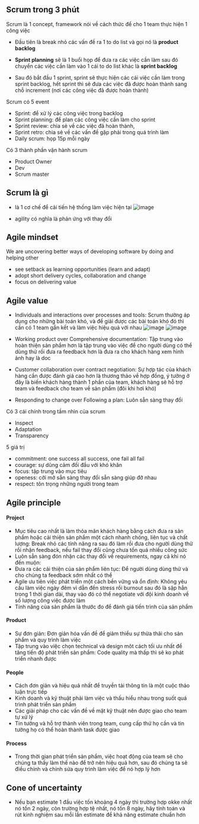 ## Scrum trong 3 phút
Scrum là 1 concept, framework nói về cách thức để cho 1 team thực hiện 1 công việc 

- Đầu tiên là break nhỏ các vấn đề ra 1 to do list và gọi nó là **product backlog**

- **Sprint planning** sẽ là 1 buổi họp để đưa ra các việc cần làm sau đó chuyển các việc cần làm vào 1 cái to do list khác là **sprint backlog** 

- Sau đó bắt đầu 1 sprint, sprint sẽ thực hiện các cái việc cần làm trong sprint backlog, hết sprint thì sẽ đưa các việc đã được hoàn thành sang chỗ increment (nơi các công việc đã được hoàn thành)

Scrum có 5 event

- Sprint: để xử lý các công việc trong backlog
- Sprint planning: để plan các công việc cần làm cho sprint 
- Sprint review: chia sẻ về các việc đã hoàn thành, 
- Sprint retro: chia sẻ về các vấn đề gặp phải trong quá trình làm 
- Daily scrum: họp 15p mỗi ngày

Có 3 thành phần vận hành scrum
- Product Owner
- Dev
- Scrum master

## Scrum là gì
- là 1 cơ chế để cải tiến hệ thống làm việc hiện tại
![image](https://user-images.githubusercontent.com/45547213/168957886-d6d6b55d-b440-4103-8727-fa8d42d9c736.png)

- agility có nghĩa là phản ứng với thay đổi

## Agile mindset
We are uncovering better ways of developing software by doing and helping other
- see setback as learning opportunities (learn and adapt)
- adopt short delivery cycles, collaboration and change
- focus on delivering value

## Agile value
- Individuals and interactions over processes and tools: Scrum thường áp dụng cho những bài toán khó, và để giải được các bài toán khó đó thì cần có 1 team gắn kết và làm việc hiệu quả với nhau
![image](https://user-images.githubusercontent.com/45547213/170666003-948a1ef1-0546-4f1a-b3f1-ab8660c348f9.png)
![image](https://user-images.githubusercontent.com/45547213/170666689-d5d61eb9-90a8-4cea-a08f-30ff7b5dff74.png)

- Working product over Comprehensive documentation: Tập trung vào hoàn thiện sản phẩm hơn là tập trung vào việc để cho người dùng có thể dùng thử rồi đưa ra feedback hơn là đưa ra cho khách hàng xem hình ảnh hay là doc

- Customer collaboration over contract negotiation: Sự hợp tác của khách hàng cần được đánh giá cao hơn là thương thảo về hợp đồng, ý tưởng ở đây là biến khách hàng thành 1 phần của team, khách hàng sẽ hỗ trợ team và feedback cho team về sản phẩm (đôi khi hơi khó)

- Responding to change over Following a plan: Luôn sẵn sàng thay đổi


Có 3 cái chính trong tầm nhìn của scrum
- Inspect
- Adaptation
- Transparency

5 giá trị
- commitment: one success all success, one fail all fail
- courage: sự dũng cảm đối đầu với khó khăn
- focus: tập trung vào mục tiêu 
- openess: cởi mở sẵn sàng thay đổi sẵn sàng giúp đỡ nhau 
- respect: tôn trọng những người trong team 

## Agile principle
#### Project
- Mục tiêu cao nhất là làm thỏa mãn khách hàng bằng cách đưa ra sản phẩm hoặc cải thiện sản phẩm một cách nhanh chóng, liên tục và chất lượng: Break nhỏ các tính năng ra sau đó làm rồi đưa cho người dùng thử rồi nhận feedback, nếu fail thay đổi cũng chưa tốn quá nhiều công sức
- Luôn sẵn sàng đón nhận các thay đổi về requirements, ngay cả khi nó đến muộn: 
- Đưa ra các cải thiện của sản phẩm liên tục: Để người dùng dùng thử và cho chúng ta feedback sớm nhất có thể
- Agile ưu tiên việc phát triển một cách bền vững và ổn định: Không yêu cầu làm việc ngày đêm vì dẫn đến stress rồi burnout sau đó là sập hẳn trong 1 thời gian dài, thay vào đó có thể negotiate với đội kinh doanh về số lượng công việc được làm
- Tính năng của sản phẩm là thước đo để đánh giá tiến trình của sản phẩm 

#### Product
- Sự đơn giản: Đơn giản hóa vấn đề để giảm thiểu sự thừa thãi cho sản phẩm và quy trình làm việc
- Tập trung vào việc chọn technical và design môt cách tối ưu nhất để tăng tiến độ phát triển sản phẩm: Code quality mà thấp thì sẽ ko phát triển nhanh được

#### People
- Cách đơn giản và hiệu quả nhất để truyền tải thông tin là một cuộc thảo luận trực tiếp 
- Kinh doanh và kỹ thuật phải làm việc và thấu hiểu nhau trong suốt quá trình phát triển sản phẩm
- Các giải pháp cho các vấn đề về mặt kỹ thuật nên được giao cho team tự xử lý
- Tin tưởng và hỗ trợ thành viên trong team, cung cấp thứ họ cần và tin tưởng họ có thể hoàn thành task được giao

#### Process
- Trong thời gian phát triển sản phẩm, việc hoạt động của team sẽ cho chúng ta thấy làm thế nào để trở nên hiệu quả hơn, sau đó chúng ta sẽ điều chỉnh và chỉnh sửa quy trình làm việc để nó hợp lý hơn

## Cone of uncertainty
- Nếu bạn estimate 1 đầu việc tốn khoảng 4 ngày thì trường hợp okke nhất nó tốn 2 ngày, còn trường hợp tệ nhất, nó tốn 8 ngày, hãy tính toán và rút kinh nghiệm sau mỗi lần estimate để khả năng estimate chuẩn hơn